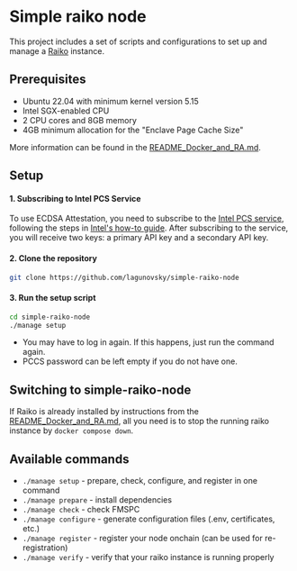 # Simple raiko node

This project includes a set of scripts and configurations to set up and manage a [Raiko][raiko] instance.

## Prerequisites

- Ubuntu 22.04 with minimum kernel version 5.15
- Intel SGX-enabled CPU
- 2 CPU cores and 8GB memory
- 4GB minimum allocation for the "Enclave Page Cache Size"

More information can be found in the [README_Docker_and_RA.md][raiko-readme-docker-and-ra].

## Setup

#### 1. Subscribing to Intel PCS Service

To use ECDSA Attestation, you need to subscribe to the [Intel PCS service][intel-pcs-service], following the steps
in [Intel's how-to guide][intel-dcap-install-howto]. After subscribing to the service, you will receive two keys: a primary API key and a secondary API key.

#### 2. Clone the repository

```bash
git clone https://github.com/lagunovsky/simple-raiko-node
```

#### 3. Run the setup script

```bash
cd simple-raiko-node
./manage setup
```

- You may have to log in again. If this happens, just run the command again.
- PCCS password can be left empty if you do not have one.

## Switching to simple-raiko-node

If Raiko is already installed by instructions from the [README_Docker_and_RA.md][raiko-readme-docker-and-ra], all you need is to stop the running raiko instance by `docker compose down`.

## Available commands

- `./manage setup`     - prepare, check, configure, and register in one command
- `./manage prepare`   - install dependencies
- `./manage check`     - check FMSPC
- `./manage configure` - generate configuration files (.env, certificates, etc.)
- `./manage register`  - register your node onchain (can be used for re-registration)
- `./manage verify`    - verify that your raiko instance is running properly


[raiko]: https://github.com/taikoxyz/raiko

[raiko-readme-docker-and-ra]: https://github.com/taikoxyz/raiko/blob/main/docs/README_Docker_and_RA.md

[intel-dcap-install-howto]: https://www.intel.com/content/www/us/en/developer/articles/guide/intel-software-guard-extensions-data-center-attestation-primitives-quick-install-guide.html

[intel-pcs-service]: https://api.portal.trustedservices.intel.com/products#product=liv-intel-software-guard-extensions-provisioning-certification-service
